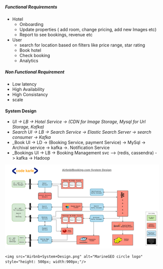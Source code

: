 
##### Functional Requirements
* Hotel
  * Onboarding
  * Update properties ( add room, change pricing, add new Images etc)
  * Report to see bookings, revenue etc
* User
  * search for location based on filters like price range, star rating
  * Book hotel
  * Check booking
  * Analytics

##### Non Functional Requirement
* Low latency
* High Availability
* High Consistancy
* scale

#### System Design

* _UI -> LB -> Hotel Service -> (CDN for Image Storage, Mysql for Url Storage, Kafka)_
* _Search UI -> LB -> Search Service -> Elastic Search Server -> search consumer -> Kafka_
* _Book UI -> LD -> (Booking Service, payment Service) -> MySql -> Archival service -> kafka ->. Notification Service
* _Bookings UI -> LB -> Booking Management svc --> (redis, cassendra) -> kafka -> Hadoop

![Booking System Architecture Design](Airbnb+System+Design.png)

``` <img src="Airbnb+System+Design.png" alt="MarineGEO circle logo" style="height: 500px; width:900px;"/> ```
